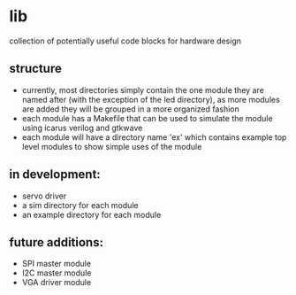 # lib
collection of potentially useful code blocks for hardware design

## structure
* currently, most directories simply contain the one module they are named after (with the exception of the led directory), as more modules are added they will be grouped in a more organized fashion
* each module has a Makefile that can be used to simulate the module using icarus verilog and gtkwave
* each module will have a directory name 'ex' which contains example top level modules to show simple uses of the module

## in development:
* servo driver
* a sim directory for each module
* an example directory for each module

## future additions:
* SPI master module
* I2C master module
* VGA driver module

